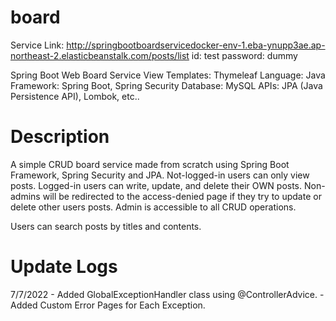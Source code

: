 # board
Service Link: http://springbootboardservicedocker-env-1.eba-ynupp3ae.ap-northeast-2.elasticbeanstalk.com/posts/list
id: test
password: dummy

Spring Boot Web Board Service
View Templates: Thymeleaf
Language: Java
Framework: Spring Boot, Spring Security
Database: MySQL
APIs: JPA (Java Persistence API), Lombok, etc..


# Description
A simple CRUD board service made from scratch using Spring Boot Framework, Spring Security and JPA.
Not-logged-in users can only view posts.
Logged-in users can write, update, and delete their OWN posts.
Non-admins will be redirected to the access-denied page if they try to update or delete other users posts.
Admin is accessible to all CRUD operations.

Users can search posts by titles and contents.

# Update Logs
7/7/2022 - Added GlobalExceptionHandler class using @ControllerAdvice.
         - Added Custom Error Pages for Each Exception.
